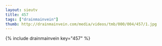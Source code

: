 ```yaml
--- 
layout: sieutv
title: 457
tags: ["drainmainvein"]
thumb: http://drainmainvein.com/media/videos/tmb/000/004/457/1.jpg
---
```

{% include drainmainvein key="457" %} 

